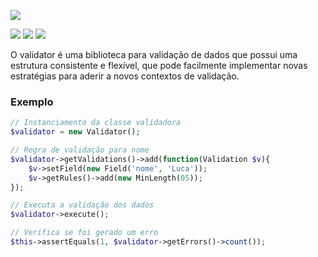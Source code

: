 ![](http://i.imgur.com/l1Fgbcd.png)

![](https://poser.pugx.org/minerva-sistemas/silk-orm/license) ![](https://scrutinizer-ci.com/g/minerva-sistemas/validator/badges/build.png?b=master) ![](https://scrutinizer-ci.com/g/minerva-sistemas/validator/badges/quality-score.png?b=master)

O validator é uma biblioteca para validação de dados que possui uma estrutura consistente e flexível, que pode facilmente implementar novas estratégias para aderir a novos contextos de validação.

### Exemplo
```php
// Instanciamento da classe validadora
$validator = new Validator();

// Regra de validação para nome
$validator->getValidations()->add(function(Validation $v){
    $v->setField(new Field('nome', 'Luca'));
    $v->getRules()->add(new MinLength(05));
});

// Executa a validação dos dados
$validator->execute();

// Verifica se foi gerado um erro
$this->assertEquals(1, $validator->getErrors()->count());
```
